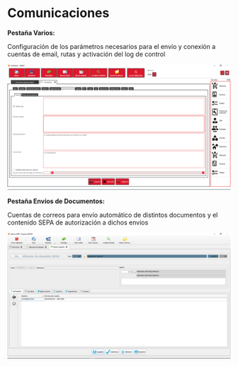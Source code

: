 # Comunicaciones

**Pestaña Varios:**

Configuración de los parámetros necesarios para el envío y conexión a cuentas de email, rutas y activación del log de control

![](../../../.gitbook/assets/image%20%28380%29.png)

**Pestaña Envíos de Documentos:**

Cuentas de correos para envío automático de distintos documentos y el contenido SEPA de autorización a dichos envíos

![](../../../.gitbook/assets/image%20%28221%29.png)

